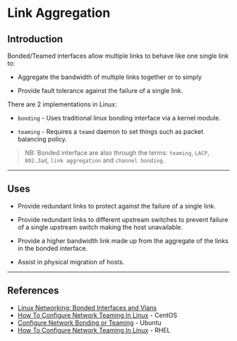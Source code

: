 # Link Aggregation

## Introduction

Bonded/Teamed interfaces allow multiple links to behave like one single link to: 

* Aggregate the bandwidth of multiple links together or to simply 

* Provide fault tolerance against the failure of a single link.

There are 2 implementations in Linux: 

* `bonding` - Uses traditional linux bonding interface via a kernel module.

* `teaming` - Requires a `teamd` daemon to set things such as packet balancing policy.


> NB: Bonded interface are also through the terms: `teaming`, `LACP`, `802.3ad`, `link aggregation` and  `channel bonding`.

---

## Uses

* Provide redundant links to protect against the failure of a single link.

* Provide redundant links to different upstream switches to prevent failure of a single upstream switch making the host unavailable.

* Provide a higher bandwidth link made up from the aggregate of the links in the bonded interface.

* Assist in physical migration of hosts.

---

## References

* [Linux Networking: Bonded Interfaces and Vlans](http://www.pocketnix.org/posts/Linux%20Networking%3A%20Bonded%20Interfaces%20and%20Vlans)
* [How To Configure Network Teaming In Linux](https://www.rootusers.com/how-to-configure-network-teaming-in-linux/) - CentOS
* [Configure Network Bonding or Teaming](https://www.tecmint.com/configure-network-bonding-teaming-in-ubuntu/) - Ubuntu
* [How To Configure Network Teaming In Linux](https://access.redhat.com/documentation/en-us/red_hat_enterprise_linux/7/html/networking_guide/sec-configure_a_network_team_using-the_command_line) - RHEL